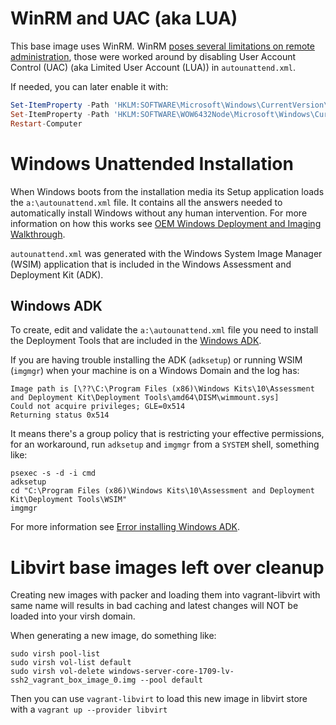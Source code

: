 # WinRM and UAC (aka LUA)

This base image uses WinRM. WinRM [poses several limitations on remote administration](http://www.hurryupandwait.io/blog/safely-running-windows-automation-operations-that-typically-fail-over-winrm-or-powershell-remoting),
those were worked around by disabling User Account Control (UAC) (aka Limited User Account (LUA)) in `autounattend.xml`.

If needed, you can later enable it with:

```powershell
Set-ItemProperty -Path 'HKLM:SOFTWARE\Microsoft\Windows\CurrentVersion\Policies\System' -Name EnableLUA -Value 1
Set-ItemProperty -Path 'HKLM:SOFTWARE\WOW6432Node\Microsoft\Windows\CurrentVersion\Policies\System' -Name EnableLUA -Value 1
Restart-Computer
```


# Windows Unattended Installation

When Windows boots from the installation media its Setup application loads the `a:\autounattend.xml` file.
It contains all the answers needed to automatically install Windows without any human intervention. For
more information on how this works see [OEM Windows Deployment and Imaging Walkthrough](https://technet.microsoft.com/en-us/library/dn621895.aspx).

`autounattend.xml` was generated with the Windows System Image Manager (WSIM) application that is
included in the Windows Assessment and Deployment Kit (ADK).

## Windows ADK

To create, edit and validate the `a:\autounattend.xml` file you need to install the Deployment Tools that
are included in the [Windows ADK](https://developer.microsoft.com/en-us/windows/hardware/windows-assessment-deployment-kit).

If you are having trouble installing the ADK (`adksetup`) or running WSIM (`imgmgr`) when your
machine is on a Windows Domain and the log has:

```plain
Image path is [\??\C:\Program Files (x86)\Windows Kits\10\Assessment and Deployment Kit\Deployment Tools\amd64\DISM\wimmount.sys]
Could not acquire privileges; GLE=0x514
Returning status 0x514
```

It means there's a group policy that is restricting your effective permissions, for an workaround,
run `adksetup` and `imgmgr` from a `SYSTEM` shell, something like:

```batch
psexec -s -d -i cmd
adksetup
cd "C:\Program Files (x86)\Windows Kits\10\Assessment and Deployment Kit\Deployment Tools\WSIM"
imgmgr
```

For more information see [Error installing Windows ADK](http://blogs.catapultsystems.com/chsimmons/archive/2015/08/17/error-installing-windows-adk/).


# Libvirt base images left over cleanup

Creating new images with packer and loading them into vagrant-libvirt with same name will results in bad caching and latest changes will NOT be loaded into your virsh domain.

When generating a new image, do something like:

```
sudo virsh pool-list
sudo virsh vol-list default
sudo virsh vol-delete windows-server-core-1709-lv-ssh2_vagrant_box_image_0.img --pool default
```

Then you can use `vagrant-libvirt` to load this new image in libvirt store with a `vagrant up --provider libvirt`
